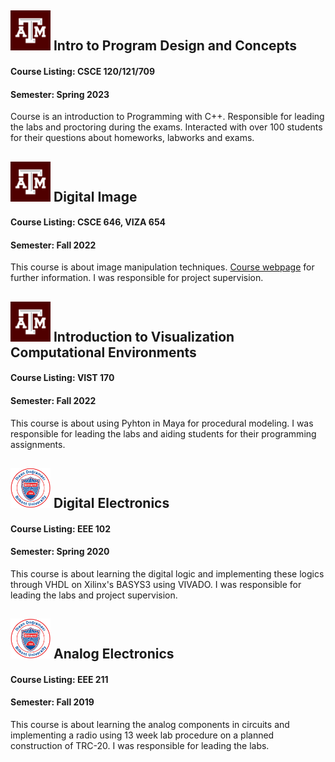 <style>
    .container{
        display:flex;
        align-items: center;
        justify-content: center;
    }
    .img{
        float:right;
    }
    .text{
        font-size: 15px;
    }
</style>

<script>
    window.onload = function(){
        for(let i = 0; i < 5; i++){
            document.getElementById('im'+(i+1).toString()).style.width='48px';
            document.getElementById('im'+(i+1).toString()).style.height='48px';
            }
            
        }

</script>
## <img id="im1" src="../assets/imgs/TAM-LogoBox.png" width=64px height=64px> Intro to Program Design and Concepts
#### Course Listing: CSCE 120/121/709
#### Semester: Spring 2023

Course is an introduction to Programming with C++. Responsible for leading the labs and proctoring during the exams. Interacted with over 100 students for their questions about homeworks, labworks and exams.

## <img id="im2" src="../assets/imgs/TAM-LogoBox.png" width=64px height=64px> Digital Image
#### Course Listing: CSCE 646, VIZA 654
#### Semester: Fall 2022

This course is about image manipulation techniques. <a href="http://people.tamu.edu/~ergun/courses/viza654/22fall/">Course webpage</a> for further information. I was responsible for project supervision.

## <img id="im3" src="../assets/imgs/TAM-LogoBox.png" width=64px height=64px> Introduction to Visualization Computational Environments
#### Course Listing: VIST 170
#### Semester: Fall 2022

This course is about using Pyhton in Maya for procedural modeling. I was responsible for leading the labs and aiding students for their programming assignments.

## <img id="im4" src="../assets/imgs/ing-amblem.png" width=64px height=64px> Digital Electronics
#### Course Listing: EEE 102
#### Semester: Spring 2020
This course is about learning the digital logic and implementing these logics through VHDL on Xilinx's BASYS3 using VIVADO. I was responsible for leading the labs and project supervision.

## <img id="im5" src="../assets/imgs/ing-amblem.png" width=64px height=64px> Analog Electronics
#### Course Listing: EEE 211
#### Semester: Fall 2019
This course is about learning the analog components in circuits and implementing a radio using 13 week lab procedure on a planned construction of TRC-20. I was responsible for leading the labs.
